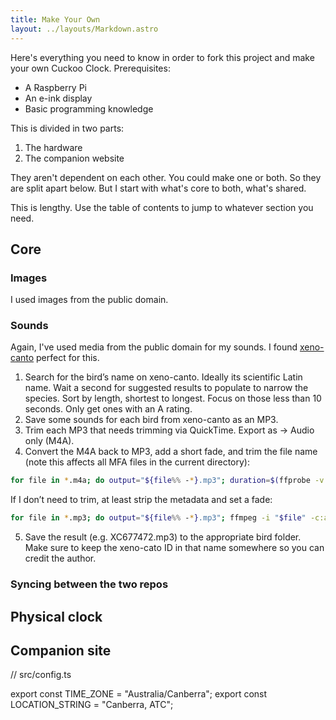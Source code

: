 ```yaml
---
title: Make Your Own
layout: ../layouts/Markdown.astro
---
```


Here's everything you need to know in order to fork this project and make your own Cuckoo Clock. Prerequisites:

- A Raspberry Pi
- An e-ink display
- Basic programming knowledge

This is divided in two parts:

1. The hardware
2. The companion website

They aren't dependent on each other. You could make one or both. So they are split apart below. But I start with what's core to both, what's shared.

This is lengthy. Use the table of contents to jump to whatever section you need.

## Core

### Images

I used images from the public domain.

### Sounds

Again, I've used media from the public domain for my sounds. I found [xeno-canto](https://xeno-canto.org) perfect for this.

1. Search for the bird’s name on xeno-canto. Ideally its scientific Latin name. Wait a second for suggested results to populate to narrow the species. Sort by length, shortest to longest. Focus on those less than 10 seconds. Only get ones with an A rating.
2. Save some sounds for each bird from xeno-canto as an MP3.
3. Trim each MP3 that needs trimming via QuickTime. Export as → Audio only (M4A).
4. Convert the M4A back to MP3, add a short fade, and trim the file name (note this affects all MFA files in the current directory):

```bash
for file in *.m4a; do output="${file%% -*}.mp3"; duration=$(ffprobe -v error -show_entries format=duration -of default=noprint_wrappers=1:nokey=1 "$file"); fade_start=$(echo "$duration - 0.15" | bc); ffmpeg -i "$file" -c:v copy -af "afade=t=in:st=0:d=0.15,afade=t=out:st=$fade_start:d=0.15" -c:a libmp3lame -q:a 4 -map_metadata -1 "$output"; done
```

If I don’t need to trim, at least strip the metadata and set a fade:

```bash
for file in *.mp3; do output="${file%% -*}.mp3"; ffmpeg -i "$file" -c:a libmp3lame -q:a 4 -af "afade=t=in:st=0:d=0.15,afade=t=out:st=$(ffprobe -v error -show_entries format=duration -of default=noprint_wrappers=1:nokey=1 "$file" | awk '{print $1-0.15}'):d=0.15" -map_metadata -1 "$output"; done
```

5. Save the result (e.g. XC677472.mp3) to the appropriate bird folder. Make sure to keep the xeno-cato ID in that name somewhere so you can credit the author.

### Syncing between the two repos

## Physical clock

## Companion site

// src/config.ts

export const TIME_ZONE = "Australia/Canberra";
export const LOCATION_STRING = "Canberra, ATC";

